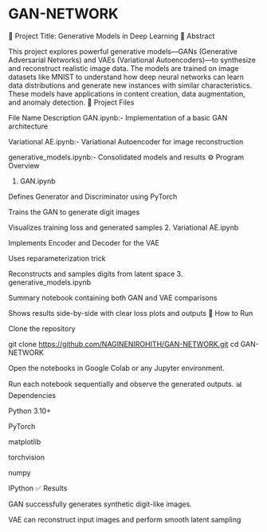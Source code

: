 # GAN-NETWORK

📁 Project Title: Generative Models in Deep Learning
🧠 Abstract

This project explores powerful generative models—GANs (Generative Adversarial Networks) and VAEs (Variational Autoencoders)—to synthesize and reconstruct realistic image data. The models are trained on image datasets like MNIST to understand how deep neural networks can learn data distributions and generate new instances with similar characteristics. These models have applications in content creation, data augmentation, and anomaly detection.
📜 Project Files

File Name Description GAN.ipynb:- Implementation of a basic GAN architecture

Variational AE.ipynb:- Variational Autoencoder for image reconstruction

generative_models.ipynb:- Consolidated models and results
⚙️ Program Overview
1. GAN.ipynb

Defines Generator and Discriminator using PyTorch

Trains the GAN to generate digit images

Visualizes training loss and generated samples
2. Variational AE.ipynb

Implements Encoder and Decoder for the VAE

Uses reparameterization trick

Reconstructs and samples digits from latent space
3. generative_models.ipynb

Summary notebook containing both GAN and VAE comparisons

Shows results side-by-side with clear loss plots and outputs
🚀 How to Run

Clone the repository

git clone https://github.com/NAGINENIROHITH/GAN-NETWORK.git
cd GAN-NETWORK

Open the notebooks in Google Colab or any Jupyter environment.

Run each notebook sequentially and observe the generated outputs.
📊 Dependencies

Python 3.10+

PyTorch

matplotlib

torchvision

numpy

IPython
✅ Results

GAN successfully generates synthetic digit-like images.

VAE can reconstruct input images and perform smooth latent sampling
